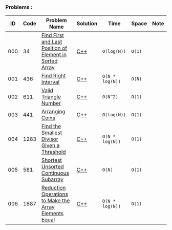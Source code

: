 ### **Problems :**

  |ID|  Code  | Problem Name    |  Solution       |  Time           | Space           | Note          | 
|---|----|---------------- | --------------- | --------------- | --------------- | ------------- |
|000|34|[Find First and Last Position of Element in Sorted Array](https://leetcode.com/problems/find-first-and-last-position-of-element-in-sorted-array/)|[C++](https://github.com/Ali-Elshorpagi/algorithms/blob/main/binary_search/problem_solving/LeetCode_34.cpp)|`O(log(N))`|`O(1)`||
|001|436|[Find Right Interval](https://leetcode.com/problems/find-right-interval/)|[C++](https://github.com/Ali-Elshorpagi/algorithms/blob/main/binary_search/problem_solving/LeetCode_436.cpp)|`O(N * log(N))`|`O(N)`||
|002|611|[Valid Triangle Number](https://leetcode.com/problems/valid-triangle-number/)|[C++](https://github.com/Ali-Elshorpagi/algorithms/blob/main/binary_search/problem_solving/LeetCode_611.cpp)|`O(N^2)`|`O(1)`||
|003|441|[Arranging Coins](https://leetcode.com/problems/arranging-coins/)|[C++](https://github.com/Ali-Elshorpagi/algorithms/blob/main/binary_search/problem_solving/LeetCode_441.cpp)|`O(log(N))`|`O(1)`||
|004|1283|[Find the Smallest Divisor Given a Threshold](https://leetcode.com/problems/find-the-smallest-divisor-given-a-threshold/)|[C++](https://github.com/Ali-Elshorpagi/algorithms/blob/main/binary_search/problem_solving/LeetCode_1283.cpp)|`O(N * log(N))`|`O(1)`||
|005|581|[Shortest Unsorted Continuous Subarray](https://leetcode.com/problems/shortest-unsorted-continuous-subarray/)|[C++](https://github.com/Ali-Elshorpagi/algorithms/blob/main/sorting_algorithms/problem_solving/LeetCode_581.cpp)|`O(N)`|`O(1)`||
|006|1887|[Reduction Operations to Make the Array Elements Equal](https://leetcode.com/problems/reduction-operations-to-make-the-array-elements-equal/)|[C++](https://github.com/Ali-Elshorpagi/algorithms/blob/main/sorting_algorithms/problem_solving/LeetCode_1887.cpp)|`O(N * log(N))`|`O(1)`||

